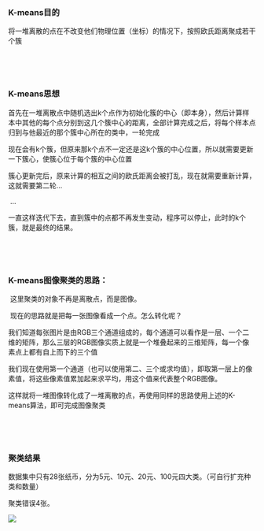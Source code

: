



### K-means目的

将一堆离散的点在不改变他们物理位置（坐标）的情况下，按照欧氏距离聚成若干个簇

&nbsp;

&nbsp;

### K-means思想

首先在一堆离散点中随机选出k个点作为初始化簇的中心（即本身），然后计算样本中其他的每个点分别到这几个簇中心的距离，全部计算完成之后，将每个样本点归到与他最近的那个簇中心所在的类中，一轮完成

​        现在会有k个簇，但原来那k个点不一定还是这k个簇的中心位置，所以就需要更新一下簇心，使簇心位于每个簇的中心位置

​        簇心更新完后，原来计算的相互之间的欧氏距离会被打乱，现在就需要重新计算，这就需要第二轮...

​        ...

​        一直这样迭代下去，直到簇中的点都不再发生变动，程序可以停止，此时的k个簇，就是最终的结果。

&nbsp;

&nbsp;

### K-means图像聚类的思路：

​        这里聚类的对象不再是离散点，而是图像。

​        现在的思路就是把每一张图像看成一个点。怎么转化呢？

​        我们知道每张图片是由RGB三个通道组成的，每个通道可以看作是一层、一个二维的矩阵，那么三层的RGB图像实质上就是一个堆叠起来的三维矩阵，每一个像素点上都有自上而下的三个值

​        我们现在使用第一个通道（也可以使用第二、三个或求均值），即取第一层上的像素值，将这些像素值累加起来求平均，用这个值来代表整个RGB图像。

​        这样就将一堆图像转化成了一堆离散的点，再使用同样的思路使用上述的K-means算法，即可完成图像聚类

&nbsp;

&nbsp;

### 聚类结果

数据集中只有28张纸币，分为5元、10元、20元、100元四大类。（可自行扩充种类和数量）

聚类错误4张。

![](https://z3.ax1x.com/2021/11/16/IWVRdU.png)